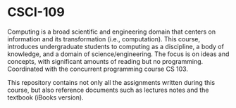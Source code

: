 # CSCI-109
Computing is a broad scientific and engineering domain that centers on information and its transformation (i.e., computation). This course, introduces undergraduate students to computing as a discipline, a body of knowledge, and a domain of science/engineering. The focus is on ideas and concepts, with significant amounts of reading but no programming. Coordinated with the concurrent programming course CS 103.

This repository contains not only all the assignments written during this course, but also reference documents such as lectures notes and the textbook (iBooks version).
